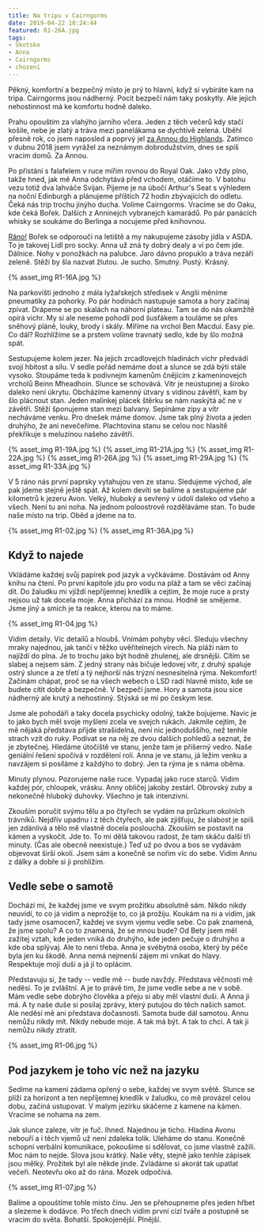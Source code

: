 ```yaml
---
title: Na tripu v Cairngorms
date: 2019-04-22 18:24:44
featured: R1-26A.jpg
tags:
- Skotsko
- Anna
- Cairngorms
- chození
---
```

Pěkný, komfortní a bezpečný místo je prý to hlavní, když si vybíráte kam na tripa. Cairngorms jsou nádherný. Pocit bezpečí nám taky poskytly. Ale jejich nehostinnost má ke komfortu hodně daleko.
<!-- more -->

Prahu opouštim za vlahýho jarního včera. Jeden z těch večerů kdy stačí košile, nebe je zlatý a tráva mezi panelákama se dychtivě zelená. Uběhl přesně rok, co jsem naposled a poprvý jel [za Annou do Highlands](/Za-Annou-do-Highlands/). Zatímco v dubnu 2018 jsem vyrážel za neznámym dobrodužstvim, dnes se spíš vracim domů. Za Annou.

Po přistání s falafelem v ruce mířim rovnou do Royal Oak. Jako vždy plno, takže hned, jak mě Anna odchytává před vchodem, otáčíme to. V batohu vezu totiž dva lahváče Svijan. Pijeme je na úbočí Arthur's Seat s výhledem na noční Edinburgh a plánujeme příštích 72 hodin zbývajících do odletu. Čeká nás trip trochu jinýho ducha. Volíme Cairngorms. Vracíme se do Oaku, kde čeká Bořek. Dalších z Anninejch vybranejch kamarádů. Po pár panácích whisky se soukáme do Berlinga a nocujeme před knihovnou.

[Ráno!](https://www.youtube.com/watch?v=sVJttmKuKas) Bořek se odporoučí na letiště a my nakupujeme zásoby jídla v ASDA. To je takovej Lidl pro socky. Anna už zná ty dobrý dealy a ví po čem jde. Dálnice. Nohy v ponožkách na palubce. Jaro dávno propuklo a tráva nezáří zeleně. Stěží by šla nazvat žlutou. Je sucho. Smutný. Pustý. Krásný.

{% asset_img R1-16A.jpg %}

Na parkovišti jednoho z mála lyžařskejch středisek v Anglii měníme pneumatiky za pohorky. Po pár hodinách nastupuje samota a hory začínaj zpívat. Drápeme se po skalách na náhorní plateau. Tam se do nás okamžitě opírá vichr. My si ale neseme pohodlí pod šusťákem a touláme se přes sněhový pláně, louky, brody i skály. Míříme na vrchol Ben Macdui. Easy pie. Co dál? Rozhlížíme se a prstem volíme travnatý sedlo, kde by šlo možná spát.

Sestupujeme kolem jezer. Na jejich zrcadlovejch hladinách vichr předvádí svojí hbitost a sílu. V sedle pořád nemáme dost a slunce se zdá býti stále vysoko. Stoupáme teda k podivnejm kamenům čnějícím z kameninovejch vrcholů Beinn Mheadhoin. Slunce se schovává. Vítr je neústupnej a široko daleko není úkrytu. Obcházíme kamenný útvary s vidinou závětří, kam by šlo plácnout stan. Jeden malinkej plácek štěrku se nám naskýtá ač ne v závětří. Stěží šponujeme stan mezi balvany. Sepínáme zipy a vítr necháváme venku. Pro dnešek máme domov. Jsme tak plný života a jeden druhýho, že ani nevečeříme. Plachtovina stanu se celou noc hlasitě překřikuje s meluzínou našeho závětří.

{% asset_img R1-19A.jpg %}
{% asset_img R1-21A.jpg %}
{% asset_img R1-22A.jpg %}
{% asset_img R1-26A.jpg %}
{% asset_img R1-29A.jpg %}
{% asset_img R1-33A.jpg %}

V 5 ráno nás první paprsky vytahujou ven ze stanu. Sledujeme východ, ale pak jdeme stejně ještě spát. Až kolem devíti se balíme a sestupujeme pár kilometrů k jezeru Avon. Velký, hluboký a sevřený v údolí daleko od všeho a všech. Není tu ani noha. Na jednom poloostrově rozděláváme stan. To bude naše místo na trip. Oběd a jdeme na to.

{% asset_img R1-02.jpg %}
{% asset_img R1-36A.jpg %}

## Když to najede

Vkládáme každej svůj papírek pod jazyk a vyčkáváme. Dostávám od Anny knihu na čtení. Po první kapitole jdu pro vodu na pláž a tam se věci začínaj dít. Do žaludku mi vjíždí nepříjemnej knedlík a cejtim, že moje ruce a prsty nejsou už tak docela moje. Anna přichází za mnou. Hodně se smějeme. Jsme jiný a smích je ta reakce, kterou na to máme.

{% asset_img R1-04.jpg %}

Vidim detaily. Víc detailů a hloubš. Vnímám pohyby věcí. Sleduju všechny mraky najednou, jak tančí v těžko uvěřitelnejch vírech. Na pláži nám to najíždí do plna. Je to trochu jako být hodně zhulenej, ale drsnější. Cítím se slabej a nejsem sám. Z jedný strany nás bičuje ledovej vítr, z druhý spaluje ostrý slunce a ze třetí a tý nejhorší nás trýzní nesnesitelná rýma. Nekomfort! Začínám chápat, proč se na všech webech o LSD radí hlavně místo, kde se budete cítit dobře a bezpečně. V bezpečí jsme. Hory a samota jsou sice nádherný ale krutý a nehostinný. Stýská se mi po českym lese.

Jsme ale pohodáři a taky docela psychicky odolný, takže bojujeme. Navíc je to jako bych měl svoje myšlení zcela ve svejch rukách. Jakmile cejtim, že mě nějaká představa přijde strašidelná, není nic jednoduššího, než tenhle strach vzít do ruky. Podívat se na něj ze dvou dalších pohledů a seznat, že je zbytečnej. Hledáme útočiště ve stanu, jenže tam je příšerný vedro. Naše geniální řešení spočívá v rozdělení rolí. Anna je ve stanu, já ležim venku a navzájem si posíláme z každýho to dobrý. Jen ta rýma je s náma oběma.

Minuty plynou. Pozorujeme naše ruce. Vypadaj jako ruce starců. Vidim každej pór, chloupek, vrásku. Anny obličej jakoby zestárl. Obrovský zuby a nekonečně hluboký duhovky. Všechno je tak intenzivní.

Zkouším poručit svýmu tělu a po čtyřech se vydám na průzkum okolních trávníků. Nejdřív upadnu i z těch čtyřech, ale pak zjišťuju, že slabost je spíš jen zdánlivá a tělo mě vlastně docela poslouchá. Zkouším se postavit na kámen a vyskočit. Jde to. To mi dělá takovou radost, že tam skáču další tři minuty. (Čas ale obecně neexistuje.) Teď už po dvou a bos se vydávám objevovat širší okolí. Jsem sám a konečně se nořim víc do sebe. Vidim Annu z dálky a dobře si ji prohlížim.

## Vedle sebe o samotě

Dochází mi, že každej jsme ve svym prožitku absolutně sám. Nikdo nikdy neuvidí, to co já vidim a neprožije to, co já prožiju. Koukám na ni a vidim, jak tady jsme osamocen7, každej ve svym vjemu vedle sebe. Co pak znamená, že jsme spolu? A co to znamená, že se mnou bude? Od Bety jsem měl zažitej vztah, kde jeden vniká do druhýho, kde jeden pečuje o druhýho a kde oba splývaj. Ale to není třeba. Anna je svébytná osoba, který by péče byla jen ku škodě. Anna nemá nejmenší zájem mi vnikat do hlavy. Respektuje mojí duši a já jí to oplácim.

Představuju si, že tady -- vedle mě -- bude navždy. Představa věčnosti mě neděsí. To je zvláštní. A je to právě tim, že jsme vedle sebe a ne v sobě. Mám vedle sebe dobrýho člověka a přeju si aby měl vlastní duši. A Anna ji má. A ty naše duše si posílaj zprávy, který putujou do těch našich samot. Ale neděsí mě ani představa dočasnosti. Samota bude dál samotou. Annu nemůžu nikdy mít. Nikdy nebude moje. A tak má být. A tak to chci. A tak ji nemůžu nikdy ztratit.

{% asset_img R1-06.jpg %}

## Pod jazykem je toho víc než na jazyku
Sedíme na kameni zádama opřený o sebe, každej ve svym světě. Slunce se plíží za horizont a ten nepříjemnej knedlík v žaludku, co mě provázel celou dobu, začíná ustupovat. V malym jezírku skáčeme z kamene na kámen. Vracíme se nohama na zem.

Jak slunce zaleze, vítr je fuč. Ihned. Najednou je ticho. Hladina Avonu nebouří a i těch vjemů už není zdaleka tolik. Uleháme do stanu. Konečně schopní verbální komunikace, pokoušíme si sdělovat, co jsme vlastně zažili. Moc nám to nejde. Slova jsou krátký. Naše věty, stejně jako tenhle zápisek jsou mělký. Prožitek byl ale někde jinde. Zvládáme si akorát tak upatlat večeři. Neotevřu oko až do rána. Mozek odpočívá.

{% asset_img R1-07.jpg %}

Balíme a opouštíme tohle místo činu. Jen se přehoupneme přes jeden hřbet a slezeme k dodávce. Po třech dnech vidím první cizí tváře a postupně se vracim do světa. Bohatší. Spokojenější. Plnější.
